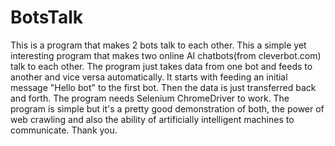 # BotsTalk
This is a program that makes 2 bots talk to each other.
This a simple yet interesting program that makes two online AI chatbots(from cleverbot.com) talk to each other. 
The program just takes data from one bot and feeds to another and vice versa automatically. It starts with feeding an initial message 
"Hello bot" to the first bot.
Then the data is just transferred back and forth.
The program needs Selenium ChromeDriver to work.
The program is simple but it's a pretty good demonstration of both, the power of web crawling and also the ability of artificially intelligent machines to communicate.
Thank you.
